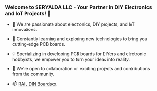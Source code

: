 ### Welcome to SERYALDA LLC - Your Partner in DIY Electronics and IoT Projects! 👋

- 👀 We are passionate about electronics, DIY projects, and IoT innovations.
- 🌱 Constantly learning and exploring new technologies to bring you cutting-edge PCB boards.
- 💡 Specializing in developing PCB boards for DIYers and electronic hobbyists, we empower you to turn your ideas into reality.
- 🤝 We're open to collaboration on exciting projects and contributions from the community.



- 📫 [RAIL DIN Boardsxx](/RAILDINBOARDS.md).

<!--
- 📫 [Microcontroller Mounting Boards](https://www.seryalda.com/contact).
- 📫 [Relay Switching Boards](https://www.seryalda.com/contact).
- 📫 [Power Distributor Boards](https://www.seryalda.com/contact).
- 📫 [Sensor Boards](https://www.seryalda.com/contact).
- 📫 [Data Transmitter Boards](https://www.seryalda.com/contact).
-->

<!--
📫 Reach out to us through our [website](https://www.seryalda.com/contact) or connect with us on [LinkedIn](https://www.linkedin.com/company/seryalda/).
-->



<!---
seryalda/seryalda is a ✨ special ✨ repository because its `README.md` (this file) appears on your GitHub profile.
You can click the Preview link to take a look at your changes.
--->
